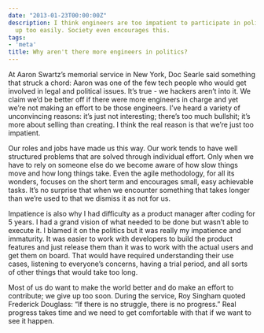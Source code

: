 ```yaml
---
date: "2013-01-23T00:00:00Z"
description: I think engineers are too impatient to participate in politics and give
  up too easily. Society even encourages this.
tags:
- 'meta'
title: Why aren't there more engineers in politics?
---
```


At Aaron Swartz’s memorial service in New York, Doc Searle said something that struck a chord: Aaron was one of the few tech people who would get involved in legal and political issues. It’s true - we hackers aren’t into it. We claim we’d be better off if there were more engineers in charge and yet we’re not making an effort to be those engineers. I’ve heard a variety of unconvincing reasons: it’s just not interesting; there’s too much bullshit; it’s more about selling than creating. I think the real reason is that we’re just too impatient.

Our roles and jobs have made us this way. Our work tends to have well structured problems that are solved through individual effort. Only when we have to rely on someone else do we become aware of how slow things move and how long things take. Even the agile methodology, for all its wonders, focuses on the short term and encourages small, easy achievable tasks. It’s no surprise that when we encounter something that takes longer than we’re used to that we dismiss it as not for us.

Impatience is also why I had difficulty as a product manager after coding for 5 years. I had a grand vision of what needed to be done but wasn’t able to execute it. I blamed it on the politics but it was really my impatience and immaturity. It was easier to work with developers to build the product features and just release them than it was to work with the actual users and get them on board. That would have required understanding their use cases, listening to everyone’s concerns, having a trial period, and all sorts of other things that would take too long.

Most of us do want to make the world better and do make an effort to contribute; we give up too soon. During the service, Roy Singham quoted Frederick Douglass:  “If there is no struggle, there is no progress.” Real progress takes time and we need to get comfortable with that if we want to see it happen.